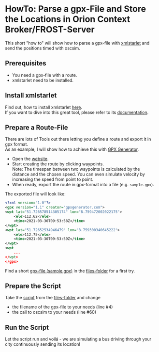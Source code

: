 # HowTo: Parse a gpx-File and Store the Locations in Orion Context Broker/FROST-Server

This short "how to" will show how to parse a gpx-file with [xmlstarlet](http://xmlstar.sourceforge.net/doc/UG/xmlstarlet-ug.html) and send the positions timed with oscsim.

## Prerequisites
* You need a gpx-file with a route.
* xmlstarlet need to be installed.

## Install xmlstarlet 
Find out, how to install xmlstarlet [here](http://xmlstar.sourceforge.net/download.php).  
If you want to dive into this great tool, please refer to its [documentation](http://xmlstar.sourceforge.net/doc/UG/xmlstarlet-ug.html).

## Prepare a Route-File 
There are lots of Tools out there letting you define a route and export it in gpx format.  
As an example, I will show how to achieve this with [GPX Generator](https://www.gpxgenerator.com).
* Open the [website](https://www.gpxgenerator.com).
* Start creating the route by clicking waypoints.  
  Note: The timespan between two waypoints is calculated by the distance and the chosen speed. You can even simulate velocity by increasing the speed from point to point. 
* When ready, export the route in gpx-format into a file (e.g. `sample.gpx`).

The exported file will look like:
```xml
<?xml version="1.0"?>
<gpx version="1.1" creator="gpxgenerator.com">
<wpt lat="51.726578514305174" lon="8.759472002022175">
    <ele>112.62</ele>
    <time>2021-03-30T09:53:58Z</time>
</wpt>
<wpt lat="51.72652534946479" lon="8.759300340645222">
    <ele>112.75</ele>
    <time>2021-03-30T09:53:59Z</time>
</wpt>
<wpt
    ...    
</wpt>
</gpx>
```
Find a short [gpx-file (sample.gpx)](./files/sample.gpx) in the [files-folder](./files) for a first try.

## Prepare the Script 
Take the [script](./files/track.sh) from the [files-folder](./files) and change
* the filename of the gpx-file to your needs (line #4)
* the call to oscsim to your needs (line #60)

## Run the Script
Let the script run and voilá - we are simulating a bus driving through your city continuously sending its location!

